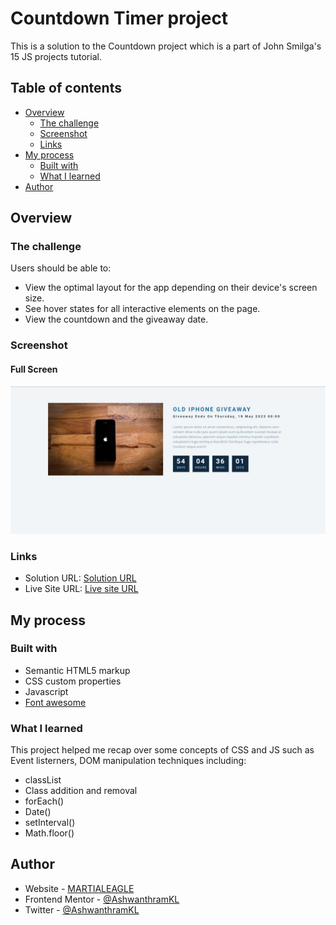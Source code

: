 # Countdown Timer project

This is a solution to the Countdown project which is a part of John Smilga's 15 JS projects tutorial.

## Table of contents

- [Overview](#overview)
  - [The challenge](#the-challenge)
  - [Screenshot](#screenshot)
  - [Links](#links)
- [My process](#my-process)
  - [Built with](#built-with)
  - [What I learned](#what-i-learned)
- [Author](#author)

## Overview

### The challenge

Users should be able to:

- View the optimal layout for the app depending on their device's screen size.
- See hover states for all interactive elements on the page.
- View the countdown and the giveaway date.

### Screenshot

#### Full Screen
![Full screen](./images/Website_preview.jpg)

### Links

- Solution URL: [Solution URL](https://github.com/AshwanthramKL/Countdown-Timer)
- Live Site URL: [Live site URL](https://ashwanthramkl.github.io/Countdown-Timer/)

## My process

### Built with

- Semantic HTML5 markup
- CSS custom properties
- Javascript  
- [Font awesome](https://fontawesome.com/)


### What I learned

This project helped me recap over some concepts of CSS and JS such as  Event listerners, DOM manipulation techniques including:
- classList
- Class addition and removal
- forEach()
- Date()
- setInterval()
- Math.floor()

## Author

- Website - [MARTIALEAGLE](https://github.com/AshwanthramKL)
- Frontend Mentor - [@AshwanthramKL](https://www.frontendmentor.io/profile/AshwanthramKL)
- Twitter - [@AshwanthramKL](https://www.twitter.com/AshwanthramKL)
